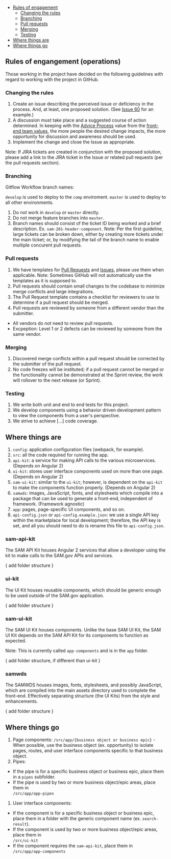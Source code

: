 
<ul>
  <li>
    <a href="rules-of-engagement">Rules of engagement</a>
    <ul>
      <li><a href="#changing">Changing the rules</a></li>
      <li><a href="#branching">Branching</a></li>
      <li><a href="#pull-requests">Pull requests</a></li>
      <li><a href="#merging">Merging</a></li>
      <li><a href="#testing">Testing</a></li>
    </ul>
  </li>
  <li><a href="#where-things-are">Where things are</a></li>
  <li><a href="#where-things-go">Where things go</a></li>
</ul>

<h2 id="rules-of-engagement">Rules of engangement (operations)</h2>

Those working in the project have decided on the following guidelines with regard to working with the project in GitHub.

<h3 id="changing">Changing the rules</h3>

1. Create an issue describing the perceived issue or deficiency in the process. And, at least, one proposed solution. (See [Issue 60](https://csp-github.sam.gov/GSA-IAE/sam-front-end/issues/60) for an example.)
1. A discussion must take place and a suggested course of action determined. In keeping with the [Advice Process](http://www.reinventingorganizationswiki.com/Decision_Making) value from the [front-end team values](http://gsaiae.confluence.micropaas.io:8090/display/UX/SAM.gov+Front+End), the more people the desired change impacts, the more opportunity for discussion and awareness should be used.
1. Implement the change and close the Issue as appropriate.

Note: If JIRA tickets are created in conjunction with the proposed solution, please add a link to the JIRA ticket in the Issue *or* related pull requests (per the pull requests section).


<h3 id="branching">Branching</h3>

Gitflow Workflow branch names:

`develop` is used to deploy to the `comp` enviroment.
`master` is used to deploy to all other environments.

1. Do not work in `develop` or `master` directly.
1. Do not merge feature branches into `master`.
1. Branch names should consist of the ticket ID being worked and a brief description. Ex. `sam-201-header-component`. Note: Per the first guideline, large tickets can be broken down, either by creating more tickets under the main ticket; or, by modifying the tail of the branch name to enable multiple concurent pull requests.

<h3 id="pull-requests">Pull requests</h3>

1. We have templates for [Pull Requests](https://csp-github.sam.gov/GSA-IAE/sam-front-end/blob/comp/.github/PULL_REQUEST_TEMPLATE.md) and [Issues](https://csp-github.sam.gov/GSA-IAE/sam-front-end/blob/comp/.github/ISSUE_TEMPLATE.md), please use them when applicable. Note: Sometimes GitHub will not automatically use the templates as it is supposed to.
1. Pull requests should contain small changes to the codebase to minimize merge conflicts and large integrations.
1. The Pull Request template contains a checklist for reviewers to use to determine if a pull request should be merged.
1. Pull requests are reviewed by someone from a different vendor than the submitter.
  - All vendors do *not* need to review pull requests.
  - Excpeption: Level 1 or 2 defects can be reviewed by someone from the same vendor.

<h3 id="merging">Merging</h3>

1. Discovered merge conflicts within a pull request should be corrected by the submitter of the pull request.
1. No code freezes will be instituted; if a pull request cannot be merged or the functionality cannot be demonstrated at the Sprint review, the work will rollover to the next release (or Sprint).

<h3 id="testing">Testing</h3>

1. We write both unit and end to end tests for this project.
1. We develop components using a behavior driven development pattern to view the components from a user's perspective.
1. We strive to achieve [...] code coverage.

<h2 id="where-things-are">Where things are</h2>

1. `config`: application configuration files (webpack, for example).
2. `src`: all the code required for running the app.
  1. `api-kit`: a service for making API calls to the various microservices. (Depends on Angular 2)
  2. `ui-kit`: stores user interface components used on more than one page. (Depends on Angular 2)
  3. `sam-ui-kit`: similar to the `ui-kit`; however, is dependent on the `api-kit` to make the components function properly. (Depends on Angular 2)
  4. `samwds`: images, JavaScript, fonts, and stylesheets which compile into a package that can be used to generate a front-end, independent of framework. (Framework agnostic)
  5. `app`: pages, page-specific UI components, and so on.
3. `api-config.json` or `api-config.example.json`: we use a single API key within the marketplace for local development; therefore, the API key is set, and all you should need to do is rename this file to `api-config.json`.

<h3>sam-api-kit</h3>

The SAM API Kit houses Angular 2 services that allow a developer using the kit to make calls to the SAM.gov APIs and services.

{ add folder structure }

<h3>ui-kit</h3>

The UI Kit houses reusable components, which should be generic enough to be used outside of the SAM.gov application.

{ add folder structure }

<h3>sam-ui-kit</h3>

The SAM UI Kit houses components. Unlike the base SAM UI Kit, the SAM UI Kit depends on the SAM API Kit for its components to function as expected.

Note: This is currently called `app-components` and is in the `app` folder.

{ add folder structure, if different than ui-kit }

<h3>samwds</h3>

The SAMWDS houses images, fonts, stylesheets, and possibly JavaScript, which are compiled into the main assets directory used to complete the front-end. Effectively separating structure (the UI Kits) from the style and enhancements.

{ add folder structure }

<h2 id="where-things-go">Where things go</h2>

1. Page components: `/src/app/{business object or business epic}` - When possible, use the business object (ex. opportunity) to isolate pages, routes, and user interface components specific to that business object.
1. Pipes:
  - If the pipe is for a specific business object or business epic, place them in a `pipes` subfolder.
  - If the pipe is used by two or more business object/epic areas, place them in<br>`/src/app/app-pipes`
1. User interface components:
  - If the component is for a specific business object or business epic, place them in a folder with the generic component name (ex. `search-result`).
  - If the component is used by two or more business object/epic areas, place them in<br>`/src/ui-kit`
  - If the component requires the `sam-api-kit`, place them in <br>`/src/app/app-components`




